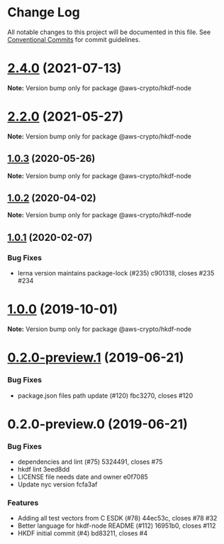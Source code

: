 # Change Log

All notable changes to this project will be documented in this file.
See [Conventional Commits](https://conventionalcommits.org) for commit guidelines.

# [2.4.0](https://github.com/aws/aws-encryption-sdk-javascript/compare/v2.3.1...v2.4.0) (2021-07-13)

**Note:** Version bump only for package @aws-crypto/hkdf-node





# [2.2.0](https://github.com/aws/private-aws-encryption-sdk-javascript-staging/compare/@aws-crypto/hkdf-node@1.0.3...@aws-crypto/hkdf-node@2.2.0) (2021-05-27)

**Note:** Version bump only for package @aws-crypto/hkdf-node





## [1.0.3](https://github.com/aws/aws-encryption-sdk-javascript/compare/@aws-crypto/hkdf-node@1.0.2...@aws-crypto/hkdf-node@1.0.3) (2020-05-26)

**Note:** Version bump only for package @aws-crypto/hkdf-node





## [1.0.2](https://github.com/aws/aws-encryption-sdk-javascript/compare/@aws-crypto/hkdf-node@1.0.1...@aws-crypto/hkdf-node@1.0.2) (2020-04-02)

**Note:** Version bump only for package @aws-crypto/hkdf-node





## [1.0.1](/compare/@aws-crypto/hkdf-node@1.0.0...@aws-crypto/hkdf-node@1.0.1) (2020-02-07)


### Bug Fixes

* lerna version maintains package-lock (#235) c901318, closes #235 #234





# [1.0.0](/compare/@aws-crypto/hkdf-node@0.2.0-preview.1...@aws-crypto/hkdf-node@1.0.0) (2019-10-01)

**Note:** Version bump only for package @aws-crypto/hkdf-node





# [0.2.0-preview.1](/compare/@aws-crypto/hkdf-node@0.2.0-preview.0...@aws-crypto/hkdf-node@0.2.0-preview.1) (2019-06-21)


### Bug Fixes

* package.json files path update (#120) fbc3270, closes #120





# 0.2.0-preview.0 (2019-06-21)


### Bug Fixes

* dependencies and lint (#75) 5324491, closes #75
* hkdf lint 3eed8dd
* LICENSE file needs date and owner e0f7085
* Update nyc version fcfa3af


### Features

* Adding all test vectors from C ESDK (#78) 44ec53c, closes #78 #32
* Better language for hkdf-node README (#112) 16951b0, closes #112
* HKDF initial commit (#4) bd83211, closes #4
